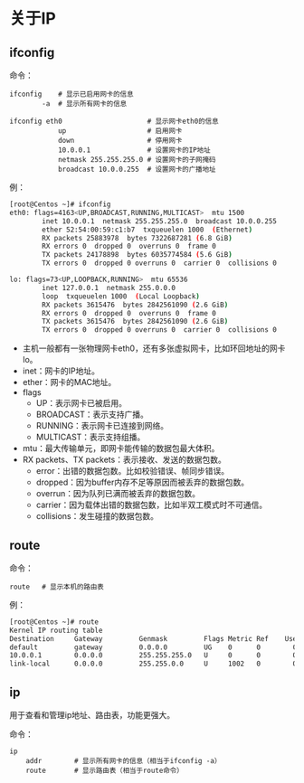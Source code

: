 # 关于IP

## ifconfig

命令：

    ifconfig    # 显示已启用网卡的信息
            -a  # 显示所有网卡的信息

    ifconfig eth0                     # 显示网卡eth0的信息
                up                    # 启用网卡
                down                  # 停用网卡
                10.0.0.1              # 设置网卡的IP地址
                netmask 255.255.255.0 # 设置网卡的子网掩码
                broadcast 10.0.0.255  # 设置网卡的广播地址

例：

```bash
[root@Centos ~]# ifconfig
eth0: flags=4163<UP,BROADCAST,RUNNING,MULTICAST>  mtu 1500
        inet 10.0.0.1  netmask 255.255.255.0  broadcast 10.0.0.255
        ether 52:54:00:59:c1:b7  txqueuelen 1000  (Ethernet)
        RX packets 25883978  bytes 7322687281 (6.8 GiB)
        RX errors 0  dropped 0  overruns 0  frame 0
        TX packets 24178898  bytes 6035774584 (5.6 GiB)
        TX errors 0  dropped 0 overruns 0  carrier 0  collisions 0

lo: flags=73<UP,LOOPBACK,RUNNING>  mtu 65536
        inet 127.0.0.1  netmask 255.0.0.0
        loop  txqueuelen 1000  (Local Loopback)
        RX packets 3615476  bytes 2842561090 (2.6 GiB)
        RX errors 0  dropped 0  overruns 0  frame 0
        TX packets 3615476  bytes 2842561090 (2.6 GiB)
        TX errors 0  dropped 0 overruns 0  carrier 0  collisions 0
```

- 主机一般都有一张物理网卡eth0，还有多张虚拟网卡，比如环回地址的网卡lo。
- inet：网卡的IP地址。
- ether：网卡的MAC地址。
- flags
  - UP：表示网卡已被启用。
  - BROADCAST：表示支持广播。
  - RUNNING：表示网卡已连接到网络。
  - MULTICAST：表示支持组播。
- mtu：最大传输单元，即网卡能传输的数据包最大体积。
- RX packets、TX packets：表示接收、发送的数据包数。
  - error：出错的数据包数。比如校验错误、帧同步错误。
  - dropped：因为buffer内存不足等原因而被丢弃的数据包数。
  - overrun：因为队列已满而被丢弃的数据包数。
  - carrier：因为载体出错的数据包数，比如半双工模式时不可通信。
  - collisions：发生碰撞的数据包数。

## route

命令：

    route   # 显示本机的路由表

例：

```bash
[root@Centos ~]# route
Kernel IP routing table
Destination     Gateway         Genmask         Flags Metric Ref    Use Iface
default         gateway         0.0.0.0         UG    0      0        0 eth0
10.0.0.1        0.0.0.0         255.255.255.0   U     0      0        0 eth0
link-local      0.0.0.0         255.255.0.0     U     1002   0        0 eth0
```

## ip

用于查看和管理ip地址、路由表，功能更强大。

命令：

    ip
        addr        # 显示所有网卡的信息（相当于ifconfig -a）
        route       # 显示路由表（相当于route命令）
